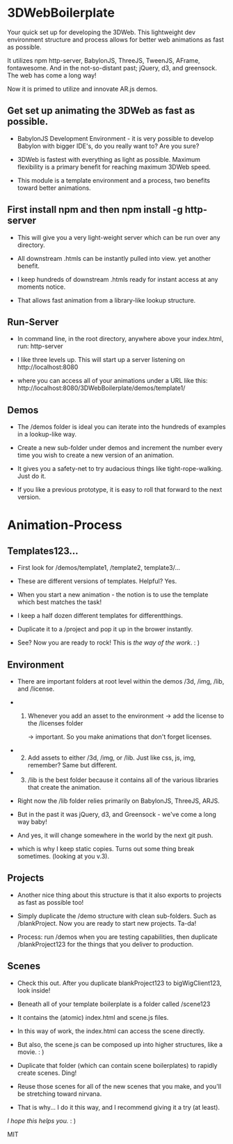 # 3DWebBoilerplate

Your quick set up for developing the 3DWeb. This lightweight dev environment structure and process allows for better web animations as fast as possible. 

It utilizes npm http-server, BabylonJS, ThreeJS, TweenJS, AFrame, fontawesome. And in the not-so-distant past; jQuery, d3, and greensock. The web has come a long way!

Now it is primed to utilize and innovate AR.js demos.


## Get set up animating the 3DWeb as fast as possible.


- BabylonJS Development Environment - it is very possible to develop Babylon with bigger IDE's, do you really want to? Are you sure?

- 3DWeb is fastest with everything as light as possible.  Maximum flexibility is a primary benefit for reaching maximum 3DWeb speed.

- This module is a template environment and a process, two benefits toward better animations.


## First install npm and then npm install -g http-server

 - This will give you a very light-weight server which can be run over any directory.

 - All downstream .htmls can be instantly pulled into view. yet another benefit.

 - I keep hundreds of downstream .htmls ready for instant access at any moments notice.

 - That allows fast animation from a library-like lookup structure.


 ## Run-Server 

 - In command line, in the root directory, anywhere above your index.html, run: http-server

 - I like three levels up. This will start up a server listening on http://localhost:8080

 - where you can access all of your animations under a URL like this:  http://localhost:8080/3DWebBoilerplate/demos/template1/

 

 ## Demos

 - The /demos folder is ideal you can iterate into the hundreds of examples in a lookup-like way.

 - Create a new sub-folder under demos and increment the number every time you wish to create a new version of an animation.

 - It gives you a safety-net to try audacious things like tight-rope-walking. Just do it. 
 
 - If you like a previous prototype, it is easy to roll that forward to the next version. 


 # Animation-Process

 ## Templates123...

 - First look for /demos/template1, /template2, template3/...

 - These are different versions of templates. Helpful? Yes.

 - When you start a new animation - the notion is to use the template which best matches the task!

 - I keep a half dozen different templates for differentthings.
 
  - Duplicate it to a /project and pop it up in the brower instantly.

 - See? Now you are ready to rock! This is _the way of the work_. : )


 ## Environment

 - There are important folders at root level within the demos /3d, /img, /lib, and /license.

 - 1. Whenever you add an asset to the environment -> add the license to the /licenses folder 
 
      -> important. So you make animations that don't forget licenses.
 
 - 2. Add assets to either /3d, /img, or /lib. Just like css, js, img, remember? Same but different.

 - 3. /lib is the best folder because it contains all of the various libraries that create the animation.

 - Right now the /lib folder relies primarily on BabylonJS, ThreeJS, ARJS.

 - But in the past it was jQuery, d3, and Greensock - we've come a long way baby!

 - And yes, it will change somewhere in the world by the next git push.
 
 - which is why I keep static copies. Turns out some thing break sometimes. (looking at you v.3).


 ## Projects

 - Another nice thing about this structure is that it also exports to projects as fast as possible too!

 - Simply duplicate the /demo structure with clean sub-folders. Such as /blankProject. Now you are ready to start new projects. Ta-da!

 - Process: run /demos when you are testing capabilities, then duplicate /blankProject123 for the things that you deliver to production.

 
 ## Scenes

 - Check this out. After you duplicate blankProject123 to bigWigClient123, look inside!

 - Beneath all of your template boilerplate is a folder called /scene123
 
 - It contains the (atomic) index.html and scene.js files.
 
 - In this way of work, the index.html can access the scene directly. 
 
 - But also, the scene.js can be composed up into higher structures, like a movie. : )

 - Duplicate that folder (which can contain scene boilerplates) to rapidly create scenes. Ding!

 - Reuse those scenes for all of the new scenes that you make, and you'll be stretching toward nirvana.

 - That is why... I do it this way, and I recommend giving it a try (at least).



 *I hope this helps you.* : )


 MIT
